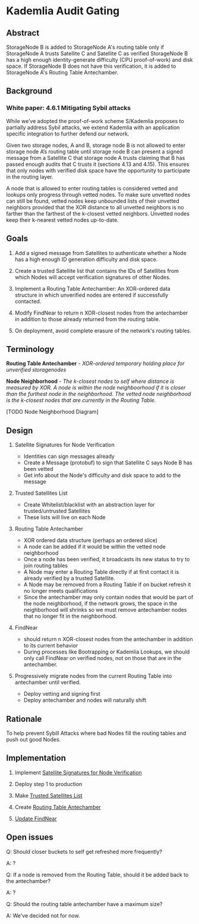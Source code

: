# Kademlia Audit Gating

## Abstract

StorageNode B is added to StorageNode A's routing table only if StorageNode A trusts Satellite C and Satellite C as verified StorageNode B has a high enough identity-generate difficulty (CPU proof-of-work) and disk space. If StorageNode B does not have this verification, it is added to StorageNode A's Routing Table Antechamber.

## Background

### White paper: 4.6.1 Mitigating Sybil attacks
While we’ve adopted the proof-of-work scheme S/Kademlia proposes to partially address Sybil attacks, we extend Kademlia with an application specific integration to further defend our network. 


Given two storage nodes, A and B, storage node B is not allowed to enter storage node A’s routing table until storage node B can present a signed message from a Satellite C that storage node A trusts claiming that B has passed enough audits that C trusts it (sections 4.13 and 4.15). This ensures that only nodes with verified disk space have the opportunity to participate in the routing layer.


A node that is allowed to enter routing tables is considered vetted and lookups only progress through vetted nodes. To make sure unvetted nodes can still be found, vetted nodes keep unbounded lists of their unvetted neighbors provided that the XOR distance to all unvetted neighbors is no farther than the farthest of the k-closest vetted neighbors. Unvetted nodes keep their k-nearest vetted nodes up-to-date.


## Goals
1. Add a signed message from Satellites to authenticate whether a Node has a high enough ID generation difficulty and disk space.

2. Create a trusted Satellite list that contains the IDs of Satellites from which Nodes will accept verification signatures of other Nodes.

3. Implement a Routing Table Antechamber: An XOR-ordered data structure in which unverified nodes are entered if successfully contacted. 

4. Modify FindNear to return n XOR-closest nodes from the antechamber in addition to those already returned from the routing table.

5. On deployment, avoid complete erasure of the network's routing tables.


## Terminology
**Routing Table Antechamber** - *XOR-ordered temporary holding place for unverified storagenodes*

**Node Neighborhood** - *The k-closest nodes to self where distance is measured by XOR. A node is within the node neighboorhood if it is closer than the furthest node in the neighborhood. The vetted node neighborhood is the k-closest nodes that are currently in the Routing Table.*

[TODO Node Neighborhood Diagram]

## Design

1. Satellite Signatures for Node Verification
    - Identities can sign messages already
    - Create a Message (protobuf) to sign that Satellite C says Node B has been vetted
    - Get info about the Node's difficulty and disk space to add to the message

2. Trusted Satellites List
    - Create Whitelist/blacklist with an abstraction layer for trusted/untrusted Satellites
    - These lists will live on each Node

3. Routing Table Antechamber
    - XOR ordered data structure (perhaps an ordered slice)
    - A node can be added if it would be within the vetted node neighborhood
    - Once a node has been verified, it broadcasts its new status to try to join routing tables
    - A Node may enter a Routing Table directly if at first contact it is already verified by a trusted Satellite.  
    - A Node may be removed from a Routing Table if on bucket refresh it no longer meets qualifications
    - Since the antechamber may only contain nodes that would be part of the node neighborhood, if the network grows, the space in the neighborhood will shrinks so we must remove antechamber nodes that no longer fit in the neighborhood.
  
4. FindNear
    - should return n XOR-closest nodes from the antechamber in addition to its current behavior
    - During processes like Bootrapping or Kademlia Lookups, we should only call FindNear on verified nodes, not on those that are in the antechamber.

5. Progressively migrate nodes from the current Routing Table into antechamber until verified. 
    - Deploy vetting and signing first
    - Deploy antechamber and nodes will naturally shift


## Rationale

To help prevent Sybill Attacks where bad Nodes fill the routing tables and push out good Nodes.

## Implementation

1. Implement [Satellite Signatures for Node Verification](https://storjlabs.atlassian.net/browse/V3-1726)

2. Deploy step 1 to production

3. Make [Trusted Satellites List](https://storjlabs.atlassian.net/browse/V3-1727)

4. Create [Routing Table Antechamber](https://storjlabs.atlassian.net/browse/V3-1728)

5. [Update FindNear](https://storjlabs.atlassian.net/browse/V3-1729)

## Open issues 

Q: Should closer buckets to self get refreshed more frequently?

A: ?

Q: If a node is removed from the Routing Table, should it be added back to the antechamber?

A: ?

Q: Should the routing table antechamber have a maximum size? 

A: We've decided not for now.
